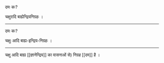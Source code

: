 दमः कः?

चक्षुरादि बाह्येन्द्रियनिग्रहः ।

---

दमः कः?

चक्षुः आदि बाह्य-इन्द्रिय-निग्रहः ।

---

चक्षु आदि बाह्य [[ज्ञानेन्द्रिय]] का वासनाओं से) निग्रह [[दम]] है ।